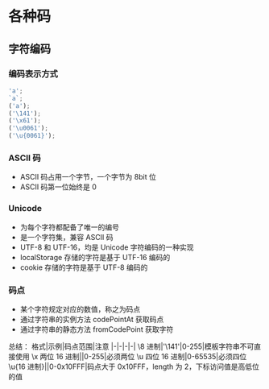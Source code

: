 # 各种码

## 字符编码

### 编码表示方式

```js
'a';
`a`;
('a');
('\141');
('\x61');
('\u0061');
('\u{0061}');
```

### ASCII 码

- ASCII 码占用一个字节，一个字节为 8bit 位
- ASCII 码第一位始终是 0

### Unicode

- 为每个字符都配备了唯一的编号
- 是一个字符集，兼容 ASCII 码
- UTF-8 和 UTF-16，均是 Unicode 字符编码的一种实现
- localStorage 存储的字符是基于 UTF-16 编码的
- cookie 存储的字符是基于 UTF-8 编码的

### 码点

- 某个字符规定对应的数值，称之为码点
- 通过字符串的实例方法 codePointAt 获取码点
- 通过字符串的静态方法 fromCodePoint 获取字符

总结：
格式|示例|码点范围|注意
|-|-|-|-|
\8 进制|'\141'|0-255|模板字符串不可直接使用
\x 两位 16 进制||0-255|必须两位
\u 四位 16 进制|0-65535|必须四位
\u{16 进制}||0-0x10FFF|码点大于 0x10FFF，length 为 2，下标访问值是高低位的值
